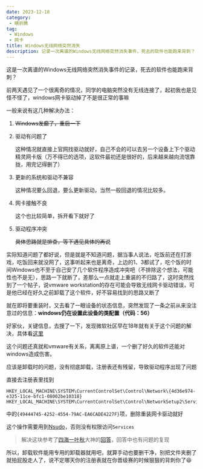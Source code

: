 ```yaml
---
date: 2023-12-18
category:
 - 瞎折腾
tag:
 - Windows
 - 网卡
title: Windows无线网络突然消失
description: 记录一次离谱的Windows无线网络突然消失事件，死去的软件也能跑来背刺？
---
```


这是一次离谱的Windows无线网络突然消失事件的记录，死去的软件也能跑来背刺？

<!-- more -->

前两天遇见了一个很离奇的情况，同学的电脑突然没有无线连接了，起初我也是见怪不怪了，windows网卡驱动掉了不是很正常的事嘛

一般来说有这几种解决办法：

1. ~~Windows发癫了，重启一下~~
   
2. 驱动有问题了
    
    这种情况就直接上官网找驱动就好，自己不会的可以去另一个设备上下个驱动精灵网卡版（万不得已的选项，这软件最初还是很好的，后来越来越向流氓靠拢，用完记得删了）
   
3. 更新的系统和驱动不兼容
    
    这种情况要么回退，要么更新驱动，当然一般回退的情况比较多。

4. 网卡接触不良
    
    这个也比较简单，拆开看下就好了

5. 驱动程序冲突
    
    ~~具体思路就是排查，等下遇见具体的再说~~

实际知道问题了都好说，但是就是不知道问题，据当事人说法，吃饭前还在打游戏，吃饭回来就没网了，这事听起来也是离奇，上边的1、3都试了，吃个饭的时间Windows也不至于自己安了几个软件程序造成冲突吧（不排除这个想法，可能性也不是无），思路一下就断了，差那么一点就走上重装的不归路了，这时突然找到了一个帖子，说vmware workstation的存在可能会导致无线网卡驱动错误，可是他已经在好久之前卸载了这个软件，好不容易找到的思路又断了

就在即将要重装时，又去看了一眼设备的状态信息，突然发现了一条之前从来没注意过的信息：**windows仍在设置此设备的类配置（代码：56）**

好家伙，关键信息，去搜了一下，发现微软社区早在18年就有关于这个问题的解决，具体看[这里](https://answers.microsoft.com/zh-hans/windows/forum/all/windows%E4%BB%8D%E5%9C%A8%E8%AE%BE%E7%BD%AE/41c505c8-514f-4c9e-9dd6-66cb6458a977)

这个问题还真就和vmware有关系，离离原上谱，一个删了好久的软件还能对windows造成伤害。

应该是卸载时的问题，没有彻底卸载，注册表还有残留，导致驱动程序出现了问题

直接去注册表里找到
```
HKEY_LOCAL_MACHINE\SYSTEM\CurrentControlSet\Control\Network\{4d36e974-e325-11ce-bfc1-08002be10318}
HKEY_LOCAL_MACHINE\SYSTEM\CurrentControlSet\Control\NetworkSetup2\Services
```
中的`{49444745-4252-4554-79AC-EA6CADE4227F}`项，删除重装网卡驱动就好

这个操作需要用到[Nsudo](https://github.com/M2TeamArchived/NSudo)，否则没有权限访问`Services`

> 解决这块参考了[四海一叶秋](https://www.zhihu.com/people/softcnkiller)大神的[回答](https://www.zhihu.com/question/301076009)，回答中也有问题的复现

所以，卸载软件能用专用的卸载器就用吧，就算手动也要删干净，别把文件夹删了就拍屁股走人了，说不定哪天你的注册表就在你晋级赛的时候狠狠的背刺你了:laughing:
